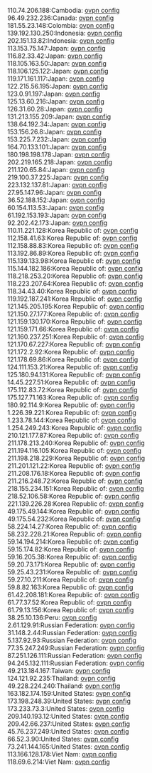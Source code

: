 110.74.206.188:Cambodia: [ovpn config](vpn/110_74_206_188.ovpn)  
96.49.232.236:Canada: [ovpn config](vpn/96_49_232_236.ovpn)  
181.55.23.148:Colombia: [ovpn config](vpn/181_55_23_148.ovpn)  
139.192.130.250:Indonesia: [ovpn config](vpn/139_192_130_250.ovpn)  
202.151.13.82:Indonesia: [ovpn config](vpn/202_151_13_82.ovpn)  
113.153.75.147:Japan: [ovpn config](vpn/113_153_75_147.ovpn)  
116.82.33.42:Japan: [ovpn config](vpn/116_82_33_42.ovpn)  
118.105.163.50:Japan: [ovpn config](vpn/118_105_163_50.ovpn)  
118.106.125.122:Japan: [ovpn config](vpn/118_106_125_122.ovpn)  
119.171.161.117:Japan: [ovpn config](vpn/119_171_161_117.ovpn)  
122.215.56.195:Japan: [ovpn config](vpn/122_215_56_195.ovpn)  
123.0.91.197:Japan: [ovpn config](vpn/123_0_91_197.ovpn)  
125.13.60.216:Japan: [ovpn config](vpn/125_13_60_216.ovpn)  
126.31.60.28:Japan: [ovpn config](vpn/126_31_60_28.ovpn)  
131.213.155.209:Japan: [ovpn config](vpn/131_213_155_209.ovpn)  
138.64.192.34:Japan: [ovpn config](vpn/138_64_192_34.ovpn)  
153.156.26.8:Japan: [ovpn config](vpn/153_156_26_8.ovpn)  
153.225.7.232:Japan: [ovpn config](vpn/153_225_7_232.ovpn)  
164.70.133.101:Japan: [ovpn config](vpn/164_70_133_101.ovpn)  
180.198.198.178:Japan: [ovpn config](vpn/180_198_198_178.ovpn)  
202.219.165.218:Japan: [ovpn config](vpn/202_219_165_218.ovpn)  
211.120.65.84:Japan: [ovpn config](vpn/211_120_65_84.ovpn)  
219.100.37.225:Japan: [ovpn config](vpn/219_100_37_225.ovpn)  
223.132.137.81:Japan: [ovpn config](vpn/223_132_137_81.ovpn)  
27.95.147.96:Japan: [ovpn config](vpn/27_95_147_96.ovpn)  
36.52.188.152:Japan: [ovpn config](vpn/36_52_188_152.ovpn)  
60.154.113.53:Japan: [ovpn config](vpn/60_154_113_53.ovpn)  
61.192.153.193:Japan: [ovpn config](vpn/61_192_153_193.ovpn)  
92.202.42.173:Japan: [ovpn config](vpn/92_202_42_173.ovpn)  
110.11.221.128:Korea Republic of: [ovpn config](vpn/110_11_221_128.ovpn)  
112.158.41.63:Korea Republic of: [ovpn config](vpn/112_158_41_63.ovpn)  
112.158.88.83:Korea Republic of: [ovpn config](vpn/112_158_88_83.ovpn)  
113.192.86.89:Korea Republic of: [ovpn config](vpn/113_192_86_89.ovpn)  
115.139.133.98:Korea Republic of: [ovpn config](vpn/115_139_133_98.ovpn)  
115.144.182.186:Korea Republic of: [ovpn config](vpn/115_144_182_186.ovpn)  
118.218.253.20:Korea Republic of: [ovpn config](vpn/118_218_253_20.ovpn)  
118.223.207.64:Korea Republic of: [ovpn config](vpn/118_223_207_64.ovpn)  
118.34.43.40:Korea Republic of: [ovpn config](vpn/118_34_43_40.ovpn)  
119.192.187.241:Korea Republic of: [ovpn config](vpn/119_192_187_241.ovpn)  
121.145.205.195:Korea Republic of: [ovpn config](vpn/121_145_205_195.ovpn)  
121.150.27.177:Korea Republic of: [ovpn config](vpn/121_150_27_177.ovpn)  
121.159.130.170:Korea Republic of: [ovpn config](vpn/121_159_130_170.ovpn)  
121.159.171.66:Korea Republic of: [ovpn config](vpn/121_159_171_66.ovpn)  
121.160.237.251:Korea Republic of: [ovpn config](vpn/121_160_237_251.ovpn)  
121.170.67.227:Korea Republic of: [ovpn config](vpn/121_170_67_227.ovpn)  
121.172.2.92:Korea Republic of: [ovpn config](vpn/121_172_2_92.ovpn)  
121.178.69.86:Korea Republic of: [ovpn config](vpn/121_178_69_86.ovpn)  
124.111.153.21:Korea Republic of: [ovpn config](vpn/124_111_153_21.ovpn)  
125.180.94.131:Korea Republic of: [ovpn config](vpn/125_180_94_131.ovpn)  
14.45.227.51:Korea Republic of: [ovpn config](vpn/14_45_227_51.ovpn)  
175.112.83.72:Korea Republic of: [ovpn config](vpn/175_112_83_72.ovpn)  
175.127.71.163:Korea Republic of: [ovpn config](vpn/175_127_71_163.ovpn)  
180.92.114.9:Korea Republic of: [ovpn config](vpn/180_92_114_9.ovpn)  
1.226.39.221:Korea Republic of: [ovpn config](vpn/1_226_39_221.ovpn)  
1.233.78.144:Korea Republic of: [ovpn config](vpn/1_233_78_144.ovpn)  
1.254.249.243:Korea Republic of: [ovpn config](vpn/1_254_249_243.ovpn)  
210.121.177.87:Korea Republic of: [ovpn config](vpn/210_121_177_87.ovpn)  
211.178.213.240:Korea Republic of: [ovpn config](vpn/211_178_213_240.ovpn)  
211.194.116.105:Korea Republic of: [ovpn config](vpn/211_194_116_105.ovpn)  
211.198.218.229:Korea Republic of: [ovpn config](vpn/211_198_218_229.ovpn)  
211.201.121.22:Korea Republic of: [ovpn config](vpn/211_201_121_22.ovpn)  
211.208.176.18:Korea Republic of: [ovpn config](vpn/211_208_176_18.ovpn)  
211.216.248.72:Korea Republic of: [ovpn config](vpn/211_216_248_72.ovpn)  
218.155.234.151:Korea Republic of: [ovpn config](vpn/218_155_234_151.ovpn)  
218.52.106.58:Korea Republic of: [ovpn config](vpn/218_52_106_58.ovpn)  
221.139.226.28:Korea Republic of: [ovpn config](vpn/221_139_226_28.ovpn)  
49.175.49.144:Korea Republic of: [ovpn config](vpn/49_175_49_144.ovpn)  
49.175.54.232:Korea Republic of: [ovpn config](vpn/49_175_54_232.ovpn)  
58.224.14.27:Korea Republic of: [ovpn config](vpn/58_224_14_27.ovpn)  
58.232.228.21:Korea Republic of: [ovpn config](vpn/58_232_228_21.ovpn)  
59.14.194.214:Korea Republic of: [ovpn config](vpn/59_14_194_214.ovpn)  
59.15.174.82:Korea Republic of: [ovpn config](vpn/59_15_174_82.ovpn)  
59.16.205.38:Korea Republic of: [ovpn config](vpn/59_16_205_38.ovpn)  
59.20.73.171:Korea Republic of: [ovpn config](vpn/59_20_73_171.ovpn)  
59.25.43.231:Korea Republic of: [ovpn config](vpn/59_25_43_231.ovpn)  
59.27.10.211:Korea Republic of: [ovpn config](vpn/59_27_10_211.ovpn)  
59.8.82.163:Korea Republic of: [ovpn config](vpn/59_8_82_163.ovpn)  
61.42.208.181:Korea Republic of: [ovpn config](vpn/61_42_208_181.ovpn)  
61.77.37.52:Korea Republic of: [ovpn config](vpn/61_77_37_52.ovpn)  
61.79.13.156:Korea Republic of: [ovpn config](vpn/61_79_13_156.ovpn)  
38.25.10.136:Peru: [ovpn config](vpn/38_25_10_136.ovpn)  
2.61.129.91:Russian Federation: [ovpn config](vpn/2_61_129_91.ovpn)  
31.148.2.44:Russian Federation: [ovpn config](vpn/31_148_2_44.ovpn)  
5.137.92.93:Russian Federation: [ovpn config](vpn/5_137_92_93.ovpn)  
77.35.247.249:Russian Federation: [ovpn config](vpn/77_35_247_249.ovpn)  
87.251.126.111:Russian Federation: [ovpn config](vpn/87_251_126_111.ovpn)  
94.245.132.111:Russian Federation: [ovpn config](vpn/94_245_132_111.ovpn)  
49.213.184.167:Taiwan: [ovpn config](vpn/49_213_184_167.ovpn)  
124.121.92.235:Thailand: [ovpn config](vpn/124_121_92_235.ovpn)  
49.228.224.240:Thailand: [ovpn config](vpn/49_228_224_240.ovpn)  
163.182.174.159:United States: [ovpn config](vpn/163_182_174_159.ovpn)  
173.198.248.39:United States: [ovpn config](vpn/173_198_248_39.ovpn)  
173.233.73.3:United States: [ovpn config](vpn/173_233_73_3.ovpn)  
209.140.193.12:United States: [ovpn config](vpn/209_140_193_12.ovpn)  
209.42.66.237:United States: [ovpn config](vpn/209_42_66_237.ovpn)  
45.76.237.249:United States: [ovpn config](vpn/45_76_237_249.ovpn)  
66.52.3.90:United States: [ovpn config](vpn/66_52_3_90.ovpn)  
73.241.144.165:United States: [ovpn config](vpn/73_241_144_165.ovpn)  
113.166.128.178:Viet Nam: [ovpn config](vpn/113_166_128_178.ovpn)  
118.69.6.214:Viet Nam: [ovpn config](vpn/118_69_6_214.ovpn)  
